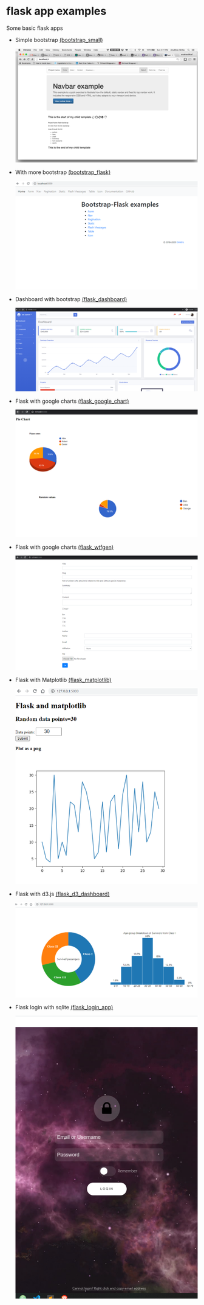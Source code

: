 # flask app examples
Some basic flask apps

<ul>
<li>
Simple bootstrap <a href="https://github.com/dimitris1ps/flaskApp/tree/main/bootstrap_small">(bootstrap_small)</a>
</li>

![screenshot1](https://raw.githubusercontent.com/dimitris1ps/flaskApp/main/bootstrap_small.png "screenshot1")

<li>
With more bootstrap <a href="https://github.com/dimitris1ps/flaskApp/tree/main/bootstrap_flask">(bootstrap_flask)</a>
</li>

![screenshot2](https://raw.githubusercontent.com/dimitris1ps/flaskApp/main/bootstrap_flask.png "screenshot2")

<li>
Dashboard with bootstrap <a href="https://github.com/dimitris1ps/flaskApp/tree/main/flask_dashboard">(flask_dashboard)</a>
</li>

![screenshot3](https://raw.githubusercontent.com/dimitris1ps/flaskApp/main/flask_dashboard.png "screenshot3")

<li>
Flask with google charts <a href="https://github.com/dimitris1ps/flaskApp/tree/main/flask_google_chart">(flask_google_chart)</a>
</li>

![screenshot4](https://raw.githubusercontent.com/dimitris1ps/flaskApp/main/flask_google_chart.png "screenshot4")

<li>
Flask with google charts <a href="https://github.com/dimitris1ps/flaskApp/tree/main/flask_wtfgen">(flask_wtfgen)</a>
</li>

![screenshot5](https://raw.githubusercontent.com/dimitris1ps/flaskApp/main/flask_wtfgen.png "screenshot5")

<li>
Flask with Matplotlib <a href="https://github.com/dimitris1ps/flaskApp/tree/main/flask_matplotlib">(flask_matplotlib)</a>
</li>

![screenshot6](https://raw.githubusercontent.com/dimitris1ps/flaskApp/main/flask_matplotlib.png "screenshot6")

<li>
Flask with d3.js <a href="https://github.com/dimitris1ps/flaskApp/tree/main/flask_d3_dashboard">(flask_d3_dashboard)</a>
</li>

![screenshot7](https://raw.githubusercontent.com/dimitris1ps/flaskApp/main/flask_d3_dashboard.png "screenshot7")


<li>
Flask login with sqlite <a href="https://github.com/dimitris1ps/flaskApp/tree/main/flask_d3_dashboard">(flask_login_app)</a>
</li>

![screenshot7](https://raw.githubusercontent.com/dimitris1ps/flaskApp/main/flask_login_app.png "screenshot7")


</ul>
